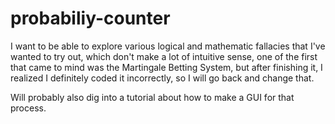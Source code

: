 # probabiliy-counter

I want to be able to explore various logical and mathematic fallacies that I've wanted to try out, which don't make a lot of intuitive sense, one of the first that came to mind was the Martingale Betting System, but after finishing it, I realized I definitely coded it incorrectly, so I will go back and change that. 

Will probably also dig into a tutorial about how to make a GUI for that process. 
